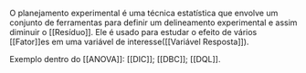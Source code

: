 O planejamento experimental é uma técnica estatística que envolve um conjunto de ferramentas para definir um delineamento experimental e assim diminuir o [[Resíduo]]. Ele é usado para estudar o efeito de vários [[Fator]]es em uma variável de interesse([[Variável Resposta]]).

Exemplo dentro do [[ANOVA]]:
[[DIC]];
[[DBC]];
[[DQL]].